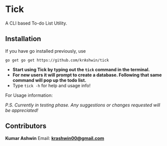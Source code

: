 # Tick
A CLI based To-do List Utility.


## Installation
If you have go installed previously, use
```shell 
go get go get https://github.com/krAshwin/tick
```

* **Start using Tick by typing out the `tick` command in the terminal.**
* **For new users it will prompt to create a database. Following that same command will pop up the todo list.**
* Type `tick -h` for help and usage info!

For Usage information: 

_P.S. Currently in testing phase. Any suggestions or changes requested will be appreciated!_

## Contributors
**Kumar Ashwin**
Email: **krashwin00@gmail.com**
